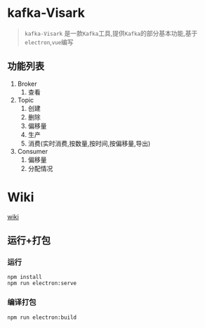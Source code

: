 # kafka-Visark
> `kafka-Visark` 是一款`Kafka`工具,提供`Kafka`的部分基本功能,基于`electron`,`vue`编写
## 功能列表
1. Broker
   1. 查看
2. Topic
   1. 创建
   2. 删除
   3. 偏移量
   4. 生产
   5. 消费(实时消费,按数量,按时间,按偏移量,导出)
3. Consumer
   1. 偏移量
   2. 分配情况

# Wiki
[wiki](https://gitee.com/podigua/kafka-visark/wikis)

## 运行+打包

### 运行
```
npm install
npm run electron:serve
```

### 编译打包
```
npm run electron:build
```



